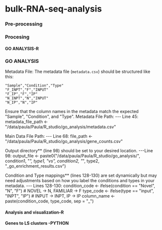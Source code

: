 # bulk-RNA-seq-analysis
### Pre-processing
### Procesing

#### GO ANALYSIS-R


### GO ANALYSIS
Metadata File:
The metadata file (`metadata.csv`) should be structured like this:

```csv
"Sample","Condition","Type"
"F_INPT","F","INPUT"
"F_IP","F","IP"
"N_INPT","N","INPUT"
"N_IP","N","IP"
```

Ensure that the column names in the metadata match the expected "Sample", "Condition", and "Type".
Metadata File Path:
--- Line 45: 
    metadata_file_path <- "/data/paula/Paula/R_studio/go_analysis/metadata.csv"

Main Data File Path:
--- Line 68:
    file_path <- "/data/paula/Paula/R_studio/go_analysis/gene_counts.csv"

Output directory** (line 98) should be set to your desired location.
---Line 98:
   output_file <- paste0("/data/paula/Paula/R_studio/go_analysis/", condition1, "_", type1, "_vs_", condition2, "_", type2, "_go_enrichment_results.csv")

Condition and Type mappings** (lines 128-130) are set dynamically but may need adjustments based on how you label the conditions and types in your metadata.
--- Lines 128-130:
   condition_code <- ifelse(condition == "Novel", "N", "F")  # NOVEL → N, FAMILIAR → F
   type_code <- ifelse(type == "input", "INPT", "IP")  # INPUT → INPT, IP → IP
   column_name <- paste(condition_code, type_code, sep = "_")

#### Analysis and visualization-R
#### Genes to LS clusters -PYTHON
